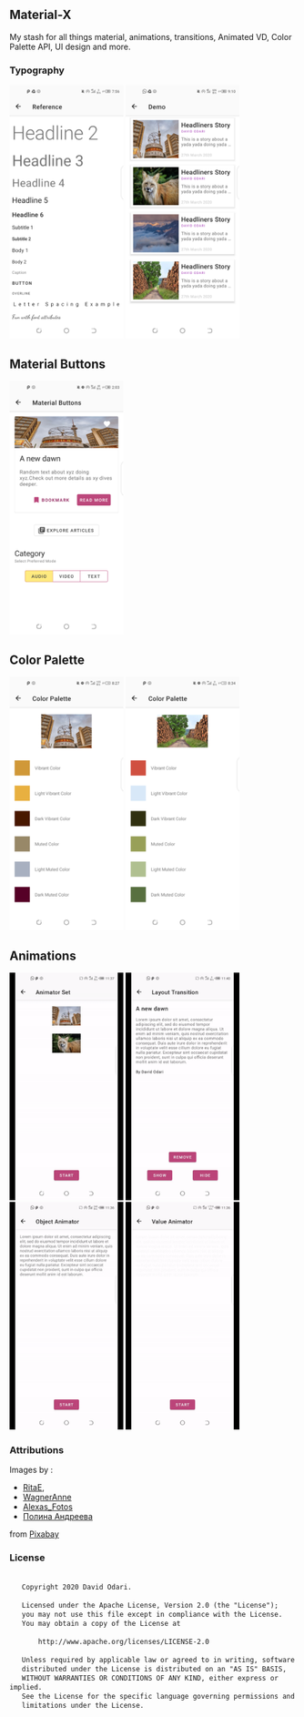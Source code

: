 ## Material-X

My stash for all things material, animations, transitions, Animated VD, Color Palette API, UI design 
and more.

### Typography

<img src="art/typography.png" width="200"> <img src="art/typography3.png" width="200">

## Material Buttons

<img src="art/mb.png" width="200">

## Color Palette

<img src="art/cp1.png" width="200"> <img src="art/cp2.png" width="200">

## Animations

<img src="art/as.gif" width="200"> <img src="art/it.gif" width="200"> <img src="art/oa.gif" width="200"> <img src="art/va.gif" width="200">

### Attributions

Images by :
- <a href="https://pixabay.com/users/RitaE-19628/?utm_source=link-attribution&amp;utm_medium=referral&amp;utm_campaign=image&amp;utm_content=5311293">RitaE</a>,
- <a href="https://pixabay.com/users/WagnerAnne-12610361/?utm_source=link-attribution&amp;utm_medium=referral&amp;utm_campaign=image&amp;utm_content=5289802">WagnerAnne</a>
- <a href="https://pixabay.com/users/Alexas_Fotos-686414/?utm_source=link-attribution&amp;utm_medium=referral&amp;utm_campaign=image&amp;utm_content=5303221">Alexas_Fotos</a>
- <a href="https://pixabay.com/users/mystraysoul-10217405/?utm_source=link-attribution&amp;utm_medium=referral&amp;utm_campaign=image&amp;utm_content=5299607">Полина Андреева</a>

from <a href="https://pixabay.com/?utm_source=link-attribution&amp;utm_medium=referral&amp;utm_campaign=image&amp;utm_content=5289802">Pixabay</a>
 
### License

```

   Copyright 2020 David Odari.

   Licensed under the Apache License, Version 2.0 (the "License");
   you may not use this file except in compliance with the License.
   You may obtain a copy of the License at

       http://www.apache.org/licenses/LICENSE-2.0

   Unless required by applicable law or agreed to in writing, software
   distributed under the License is distributed on an "AS IS" BASIS,
   WITHOUT WARRANTIES OR CONDITIONS OF ANY KIND, either express or implied.
   See the License for the specific language governing permissions and
   limitations under the License.
   
 ```
